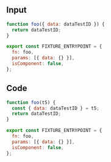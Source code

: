 
## Input

```javascript
function foo({ data: dataTestID }) {
  return dataTestID;
}

export const FIXTURE_ENTRYPOINT = {
  fn: foo,
  params: [{ data: {} }],
  isComponent: false,
};

```

## Code

```javascript
function foo(t5) {
  const { data: dataTestID } = t5;
  return dataTestID;
}

export const FIXTURE_ENTRYPOINT = {
  fn: foo,
  params: [{ data: {} }],
  isComponent: false,
};

```
      